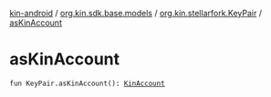 [kin-android](../../index.md) / [org.kin.sdk.base.models](../index.md) / [org.kin.stellarfork.KeyPair](index.md) / [asKinAccount](./as-kin-account.md)

# asKinAccount

`fun KeyPair.asKinAccount(): `[`KinAccount`](../-kin-account/index.md)